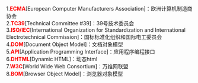 1.<font color="red">**ECMA**</font>[European Computer Manufacturers Association]：欧洲计算机制造商协会  
2.<font color="red">**TC39**</font>[Technical Committee #39]：39号技术委员会  
3.<font color="red">**ISO/IEC**</font>[International Organization for Standardization and International Electrotechnical Commission]：国标标准化组织和国际电工委员会  
4.<font color="red">**DOM**</font>[Document Object Model]：文档对象模型  
5.<font color="red">**API**</font>[Application Programming Interface]：应用程序编程接口  
6.<font color="red">**DHTML**</font>[Dynamic HTML]：动态html  
7.<font color="red">**W3C**</font>[World Wide Web Consortium]：万维网联盟  
8.<font color="red">**BOM**</font>[Browser Object Model]：浏览器对象模型  